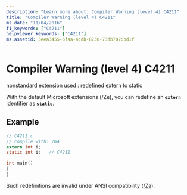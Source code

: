 ```yaml
---
description: "Learn more about: Compiler Warning (level 4) C4211"
title: "Compiler Warning (level 4) C4211"
ms.date: "11/04/2016"
f1_keywords: ["C4211"]
helpviewer_keywords: ["C4211"]
ms.assetid: 3eea3455-6faa-4cdb-8730-73db7026bd1f
---
```

# Compiler Warning (level 4) C4211

nonstandard extension used : redefined extern to static

With the default Microsoft extensions (/Ze), you can redefine an **`extern`** identifier as **`static`**.

## Example

```c
// C4211.c
// compile with: /W4
extern int i;
static int i;   // C4211

int main()
{
}
```

Such redefinitions are invalid under ANSI compatibility ([/Za](../../build/reference/za-ze-disable-language-extensions.md)).
